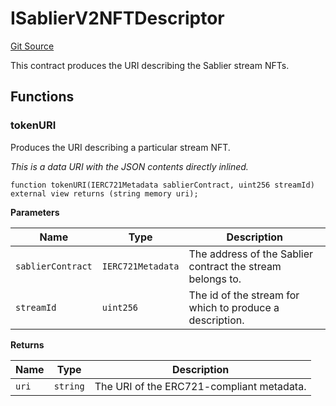 # ISablierV2NFTDescriptor

[Git Source](https://github.com/sablierhq/v2-core/blob/dd92abb9f3f01149a5be0e13eb517772181c5081/docs/contracts/v2/reference/core/interfaces)

This contract produces the URI describing the Sablier stream NFTs.

## Functions

### tokenURI

Produces the URI describing a particular stream NFT.

_This is a data URI with the JSON contents directly inlined._

```solidity
function tokenURI(IERC721Metadata sablierContract, uint256 streamId) external view returns (string memory uri);
```

**Parameters**

| Name              | Type              | Description                                                |
| ----------------- | ----------------- | ---------------------------------------------------------- |
| `sablierContract` | `IERC721Metadata` | The address of the Sablier contract the stream belongs to. |
| `streamId`        | `uint256`         | The id of the stream for which to produce a description.   |

**Returns**

| Name  | Type     | Description                               |
| ----- | -------- | ----------------------------------------- |
| `uri` | `string` | The URI of the ERC721-compliant metadata. |
